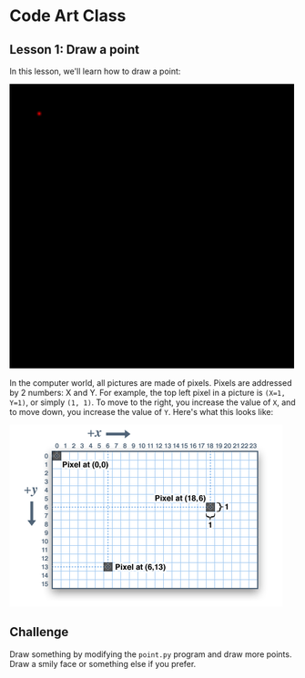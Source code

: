 # Code Art Class

## Lesson 1: Draw a point

In this lesson, we'll learn how to draw a point:

<img src="point.png" width=500>

In the computer world, all pictures are made of pixels. Pixels are addressed by 2 numbers: X and Y. For example, the top left pixel in a picture is `(X=1, Y=1)`, or simply `(1, 1)`. To move to the right, you increase the value of `X`, and to move down, you increase the value of `Y`. Here's what this looks like:

![screen coordinates](../../images/screen_coordinates.png)

## Challenge

Draw something by modifying the `point.py` program and draw more points. Draw a smily face or something else if you prefer.

